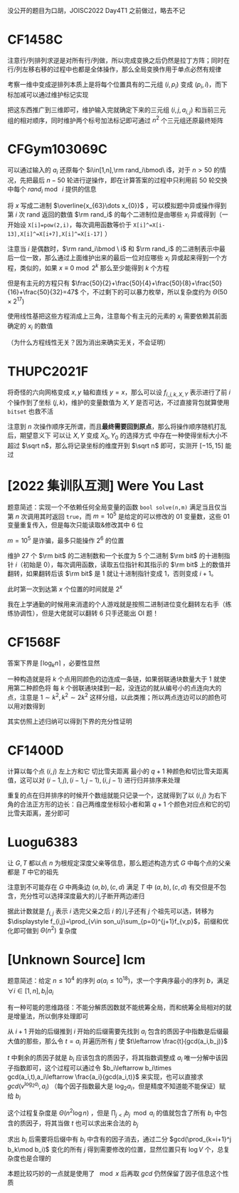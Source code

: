 没公开的题目为口胡，JOISC2022 Day4T1 之前做过，略去不记

# CF1458C

注意行/列排列求逆是对所有行/列做，所以完成变换之后仍然是拉丁方阵；同时在行/列左移右移的过程中也都是全体操作，那么全局变换作用于单点必然有规律

考察一维中变成逆排列本质上是将每个位置具有的二元组 $(i,p_i)$ 变成 $(p_i,i)$，而下标加减可以通过维护标记实现

把这东西推广到三维即可，维护输入完就确定下来的三元组 $(i,j,a_{i,j})$ 和当前三元组的相对顺序，同时维护两个标号加法标记即可通过 $n^2$ 个三元组还原最终矩阵

# CFGym103069C

可以通过输入的 $a_i$ 还原每个 $i\in[1,n],\rm rand_i\bmod\ i$，对于 $n>50$ 的情况，先把最后 $n-50$ 轮进行逆操作，即在计算答案的过程中只利用前 $50$ 轮交换中每个 $rand_i\bmod\ i$ 提供的信息

将 $x$ 写成二进制 $\overline{x_{63}\dots x_{0}}$ ，可以模拟题中异或操作得到第 $i$ 次 rand 返回的数值 $\rm rand_i$ 的每个二进制位是由哪些 $x_i$ 异或得到（一开始设 `X[i]=pow(2,i)`，每次调用函数等价于 `X[i]^=X[i-13],X[i]^=X[i+7],X[i]^=X[i-17]` ）

注意当 $i$ 是偶数时，$\rm rand_i\bmod \ i$ 和 $\rm rand_i$ 的二进制表示中最后一位一致，那么通过上面维护出来的最后一位对应哪些 $x_i$ 异或起来得到一个方程，类似的，如果 $x\equiv 0\bmod 2^k$ 那么至少能得到 $k$ 个方程

但是有主元的方程只有 $\frac{50}{2}+\frac{50}{4}+\frac{50}{8}+\frac{50}{16}+\frac{50}{32}=47$ 个，不过剩下的可以暴力枚举，所以复杂度约为 $\Theta(50\times2^{17})$

使用线性基把这些方程消成上三角，注意每个有主元的元素的 $x_i$ 需要依赖其前面确定的 $x_i$ 的数值

（为什么方程线性无关？因为消出来确实无关，不会证明）

# THUPC2021F

将奇怪的六向网格变成 $x,y$ 轴和直线 $y=x$，那么可以设 $f_{i,j,k,X,Y}$ 表示进行了前 $i$ 个操作到了坐标 $(j,k)$，维护的变量数值为 $X,Y$ 是否可达，不过直接背包就算使用 `bitset` 也救不活

注意到 $n$ 次操作顺序无所谓，而且**最终需要回到原点**，那么将操作顺序随机打乱后，期望意义下 可以让 $X,Y$ 变成 $X_0,Y_0$ 的选择方式 中存在一种使得坐标大小不超过 $\sqrt n$，那么将记录坐标的维度开到 $\sqrt n$ 即可，实测开 $[-15,15]$ 能过

# [2022 集训队互测] Were You Last

题意简述：实现一个不依赖任何全局变量的函数 `bool solve(n,m)` 满足当且仅当第 $n$ 次调用其时返回 `true`，而 $m=10^5$ 是给定的可以修改的 $01$ 变量数，这些 $01$ 变量重复传入，但是每次只能读取&修改其中 $6$ 位

$m=10^5$ 是诈骗，最多只能操作 $2^6$ 的位置

维护 $27$ 个 $\rm bit$ 的二进制数和一个长度为 $5$ 个二进制 $\rm bit$ 的十进制指针 $i$（初始是 $0$），每次调用函数，读取五位指针和其指示的 $\rm bit$ 上的数值并翻转，如果翻转后该 $\rm bit$ 是 $1$ 就让十进制指针变成 $1$，否则变成 $i+1$。

此时第一次到达第 $x$ 个位置的时间就是 $2^x$

我在上学通勤的时候用来消遣的个人游戏就是按照二进制进位变化翻转左右手（练练协调性），但是大佬就可以翻转 6 只手还能出 OI 题！

# CF1568F

答案下界是 $\lceil \log_k n\rceil$ ，必要性显然

一种构造就是将 $k$ 个点用同颜色的边连成一条链，如果弱联通块数量大于 $1$ 就使用第二种颜色将 每 $k$ 个弱联通块揉到一起，没连边的就从编号小的点连向大的点，注意是 $1\sim k^2,k^2\sim 2k^2$ 这样分组，以此类推；所以两点连边可以的颜色可以用对数得到

其实仿照上述归纳可以得到下界的充分性证明

# CF1400D

计算以每个点 $(i,j)$ 左上方和它 切比雪夫距离 最小的 $q+1$ 种颜色和切比雪夫距离值，这可以对 $(i-1,j),(i-1,j-1),(i,j-1)$ 进行归并排序来处理

重复的点在归并排序的时候开个数组就能只记录一个，这就得到了以 $(i,j)$ 为右下角的合法正方形的边长：自己两维度坐标较小者和第 $q+1$ 个颜色对应点和它的切比雪夫距离，差分即可

# Luogu6383

让 $G,T$ 都以点 $n$ 为根规定深度父亲等信息，那么题述构造方式 $G$ 中每个点的父亲都是 $T$ 中它的祖先

注意到不可能存在 $G$ 中两条边 $(a,b),(c,d)$ 满足 $T$ 中 $(a,b),(c,d)$ 有交但是不包含，充分性可以选择深度最大的儿子断开两边递归

据此计数就是 $f_{i,j}$ 表示 $i$ 选完父亲之后 $i$ 的儿子还有 $j$ 个祖先可以选，转移为$\displaystyle f_{i,j}=\prod_{v\in son_u}\sum_{p=0}^{j+1}f_{v,p}$，前缀和优化即可做到 $\Theta(n^2)$ 复杂度

# [Unknown Source] lcm

题意简述：给定 $n\le 10^4$ 的序列 $a(a_i\le 10^{18})$，求一个字典序最小的序列 $b$，满足 $\forall i\in[1,n],b_i|a_i$

有一种可能的思维路径：不能分解质因数就不能统筹全局，而和统筹全局相对的就是增量法，所以倒序处理即可

从 $i+1$ 开始的后缀推到 $i$ 开始的后缀需要先找到 $a_i$ 包含的质因子中指数是后缀最大值的那些，那么令 $t=a_i$ 并遍历所有 $j$ 使 $t\leftarrow \frac{t}{gcd(a_i,b_j)}$

$t$ 中剩余的质因子就是 $b_i$ 应该包含的质因子，将其指数调整成 $a_i$ 唯一分解中该因子指数即可，这个过程可以通过令 $b_i\leftarrow b_i\times gcd(a_i,t),a_i\leftarrow \frac{a_i}{gcd(a_i,t)}$ 来实现，也可以直接求 $gcd(v^{\log_2 a_i},a_i)$ （每个因子指数最大是 $\log_2 a_i$，但是精度不知道能不能保证）赋给 $b_i$

这个过程复杂度是 $\Theta(n^2\log n)$ ，但是 $\prod_{j<i}b_j\mod a_i$ 的值就包含了所有 $b_i$ 中包含的质因子，将其当做 $t$ 也可以求出来合法的 $b_j$

求出 $b_i$ 后需要将后缀中有 $b_i$ 中含有的因子消去，通过二分 $gcd(\prod_{k=i+1}^j b_k\mod b_i)$ 变化的所有 $j$ 得到需要修改的位置，显然位置只有 $\log V$ 个，总复杂度也是合理的

本题比较巧妙的一点就是使用了 $\mod x$ 后再取 $gcd$ 仍然保留了因子信息这个性质